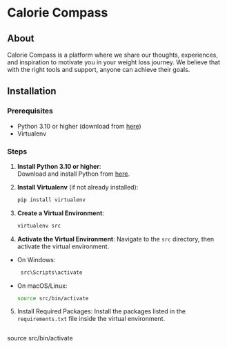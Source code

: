 # Calorie Compass

## About
Calorie Compass is a platform where we share our thoughts, experiences, and inspiration to motivate you in your weight loss journey. We believe that with the right tools and support, anyone can achieve their goals.

## Installation

### Prerequisites
- Python 3.10 or higher (download from [here](https://www.python.org/downloads/))
- Virtualenv

### Steps
1. **Install Python 3.10 or higher**:  
   Download and install Python from [here](https://www.python.org/downloads/).

2. **Install Virtualenv** (if not already installed):  
   ```sh
   pip install virtualenv

3. **Create a Virtual Environment**:
   ```sh
   virtualenv src

4. **Activate the Virtual Environment**:
  Navigate to the `src` directory, then activate the virtual environment.
- On Windows:
  ```sh
   src\Scripts\activate
- On macOS/Linux:
  ```sh
  source src/bin/activate

5. Install Required Packages:
Install the packages listed in the `requirements.txt` file inside the virtual environment.
   ```sh
  source src/bin/activate
